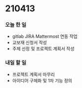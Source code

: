 # 210413

### 오늘 한 일

- gitlab JIRA Mattermost 연동 작업
- 교보재 신청서 작성
- 주제 선정 및 프로젝트 계획서 작성



### 내일 할 일

- 프로젝트 계획서 마무리
- 아이디어 구체화 및 1차 기능 정의

